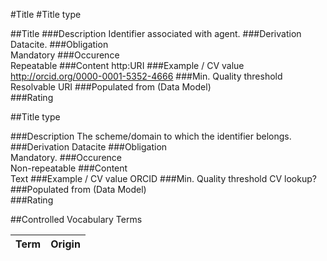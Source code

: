 #Title
#Title type

##Title
###Description
Identifier associated with agent.
###Derivation
Datacite.
###Obligation	
Mandatory
###Occurence	
Repeatable
###Content 
http:URI 
###Example / CV value
http://orcid.org/0000-0001-5352-4666
###Min. Quality threshold	
Resolvable URI
###Populated from (Data Model)	
###Rating


##Title type

###Description
The scheme/domain to which the identifier belongs.
###Derivation
Datacite
###Obligation	
Mandatory.
###Occurence	
Non-repeatable
###Content	
Text
###Example / CV value
ORCID
###Min. Quality threshold
CV lookup?
###Populated from (Data Model)	
###Rating


##Controlled Vocabulary Terms

Term | Origin
-----|-------
